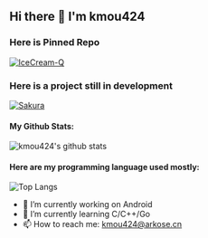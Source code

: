 ## Hi there 👋 I'm kmou424

### Here is Pinned Repo
[![IceCream-Q](https://github-readme-stats.vercel.app/api/pin/?username=kmou424&repo=IceCream-Q)](https://github.com/kmou424/IceCream-Q)

### Here is a project still in development
[![Sakura](https://github-readme-stats.vercel.app/api/pin/?username=kmou424&repo=Sakura)](https://github.com/kmou424/Sakura)

<!--
**kmou424/kmou424** is a ✨ _special_ ✨ repository because its `README.md` (this file) appears on your GitHub profile.

Here are some ideas to get you started:

- 🔭 I’m currently working on ...
- 🌱 I’m currently learning ...
- 👯 I’m looking to collaborate on ...
- 🤔 I’m looking for help with ...
- 💬 Ask me about ...
- 📫 How to reach me: ...
- 😄 Pronouns: ...
- ⚡ Fun fact: ...
-->

#### My Github Stats:
![kmou424's github stats](https://github-readme-stats.vercel.app/api?username=kmou424&title_color=ff4081&icon_color=ff4081&count_private=true&show_icons=true)

#### Here are my programming language used mostly:
![Top Langs](https://github-readme-stats.vercel.app/api/top-langs/?username=kmou424)

- 🔭 I’m currently working on Android
- 🌱 I’m currently learning C/C++/Go
- 📫 How to reach me: kmou424@arkose.cn
